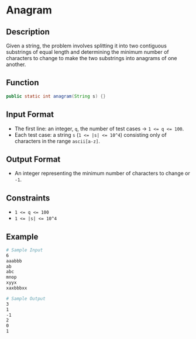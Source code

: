 # Anagram

## Description

Given a string, the problem involves splitting it into two contiguous substrings of equal length and determining the minimum number of characters to change to make the two substrings into anagrams of one another.

## Function

```java
public static int anagram(String s) {}
```

## Input Format

- The first line: an integer, `q`, the number of test cases &rarr; `1 <= q <= 100`.
- Each test case: a string `s` (`1 <= |s| <= 10^4`) consisting only of characters in the range `ascii[a-z]`.

## Output Format

- An integer representing the minimum number of characters to change or `-1`.

## Constraints

- `1 <= q <= 100`
- `1 <= |s| <= 10^4`

## Example

```bash
# Sample Input
6
aaabbb
ab
abc
mnop
xyyx
xaxbbbxx

# Sample Output
3
1
-1
2
0
1
```
